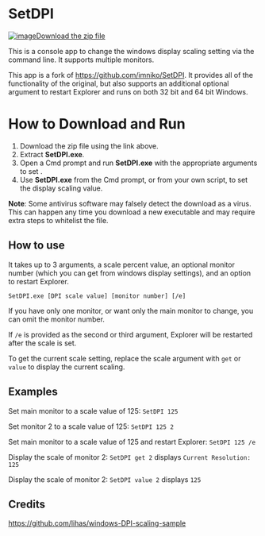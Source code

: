 # SetDPI

[![image](https://user-images.githubusercontent.com/79026235/152910441-59ba653c-5607-4f59-90c0-bc2851bf2688.png)Download the zip file](https://github.com/LesFerch/SetDPI/releases/download/1.1.0/SetDPI.zip)

This is a console app to change the windows display scaling setting via the command line. It supports multiple monitors.

This app is a fork of https://github.com/imniko/SetDPI. It provides all of the functionality of the original, but also supports an additional optional argument to restart Explorer and runs on both 32 bit and 64 bit Windows.

# How to Download and Run

1. Download the zip file using the link above.
2. Extract **SetDPI.exe**.
3. Open a Cmd prompt and run **SetDPI.exe** with the appropriate arguments to set .
5. Use **SetDPI.exe** from the Cmd prompt, or from your own script, to set the display scaling value.

**Note**: Some antivirus software may falsely detect the download as a virus. This can happen any time you download a new executable and may require extra steps to whitelist the file.

## How to use

It takes up to 3 arguments, a scale percent value, an optional monitor number (which you can get from windows display settings), and an option to restart Explorer.

`SetDPI.exe [DPI scale value] [monitor number] [/e]`

If you have only one monitor, or want only the main monitor to change, you can omit the monitor number.

If `/e` is provided as the second or third argument, Explorer will be restarted after the scale is set.

To get the current scale setting, replace the scale argument with `get` or `value` to display the current scaling.

## Examples

Set main monitor to a scale value of 125:	`SetDPI 125`

Set monitor 2 to a scale value of 125:	`SetDPI 125 2`

Set main monitor to a scale value of 125 and restart Explorer:	`SetDPI 125 /e`

Display the scale of monitor 2: `SetDPI get 2` displays `Current Resolution: 125`

Display the scale of monitor 2: `SetDPI value 2` displays `125`

## Credits

https://github.com/lihas/windows-DPI-scaling-sample
